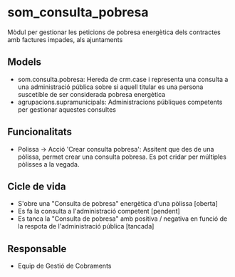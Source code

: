 # som_consulta_pobresa

Mòdul per gestionar les peticions de pobresa energètica dels contractes amb factures impades, als ajuntaments

## Models

* som.consulta.pobresa: Hereda de crm.case i representa una consulta a una administració pública sobre si aquell titular es una persona suscetible de ser considerada pobresa energètica
* agrupacions.supramunicipals: Administracions públiques competents per gestionar aquestes consultes

## Funcionalitats

* Polissa -> Acció 'Crear consulta pobresa': Assitent que des de una pòlissa, permet crear una consulta pobresa. Es pot cridar per múltiples pòlisses a la vegada.

## Cicle de vida

* S'obre una "Consulta de pobresa" energètica d'una pòlissa [oberta]
* Es fa la consulta a l'administració competent [pendent]
* Es tanca la "Consulta de pobresa" amb positiva / negativa en funció de la respota de l'administració pública [tancada]

## Responsable

* Equip de Gestió de Cobraments
